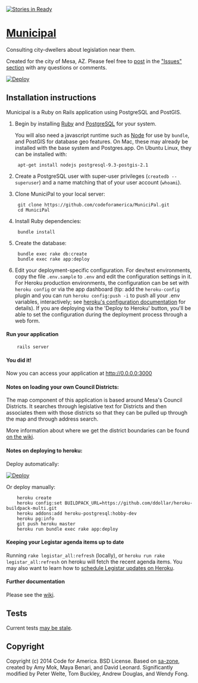 [![Stories in Ready](https://badge.waffle.io/codeforamerica/municipal.png?label=ready&title=Ready)](https://waffle.io/codeforamerica/municipal)

# [Municipal](https://github.com/codeforamerica/MuniciPal)

Consulting city-dwellers about legislation near them.

Created for the city of Mesa, AZ. Please feel free to [post](https://github.com/codeforamerica/MuniciPal/issues/new) in the ["Issues" section](https://github.com/codeforamerica/MuniciPal/issues) with any questions or comments.

[![Deploy](https://www.herokucdn.com/deploy/button.png)](https://heroku.com/deploy)

## Installation instructions

Municipal is a Ruby on Rails application using PostgreSQL and PostGIS.

1. Begin by installing [Ruby](https://github.com/codeforamerica/howto/blob/master/Ruby.md) and [PostgreSQL](https://github.com/codeforamerica/howto/blob/master/PostgreSQL.md) for your system.

    You will also need a javascript runtime such as [Node](https://github.com/codeforamerica/howto/blob/master/Node.js.md) for use by `bundle`, and PostGIS for database geo features. On Mac, these may already be installed with the base system and Postgres.app. On Ubuntu Linux, they can be installed with:

        apt-get install nodejs postgresql-9.3-postgis-2.1

2. Create a PostgreSQL user with super-user privileges (`createdb --superuser`) and a name matching that of your user account (`whoami`).

3. Clone MuniciPal to your local server:

        git clone https://github.com/codeforamerica/MuniciPal.git
        cd MuniciPal

4. Install Ruby dependencies:

        bundle install

5. Create the database:

        bundle exec rake db:create
        bundle exec rake app:deploy

6. Edit your deployment-specific configuration. For dev/test environments, copy the file `.env.sample` to `.env` and edit the configuration settings in it. For Heroku production environments, the configuration can be set with `heroku config` or via the app dashboard (tip: add the `heroku-config` plugin and you can run `heroku config:push -i` to push all your .env variables, interactively; see [heroku's configuration documentation](https://devcenter.heroku.com/articles/config-vars) for details). If you are deploying via the 'Deploy to Heroku' button, you'll be able to set the configuration during the deployment process through a web form. 

#### Run your application

        rails server

#### You did it!

Now you can access your application at http://0.0.0.0:3000

#### Notes on loading your own Council Districts:

The map component of this application is based around Mesa's Council Districts. It searches through legislative text for Districts and then associates them with those districts so that they can be pulled up through the map and through address search.

More information about where we get the district boundaries can be found [on the wiki](https://github.com/codeforamerica/MuniciPal/wiki/Getting-Council-Data).

#### Notes on deploying to heroku:

Deploy automatically:

[![Deploy](https://www.herokucdn.com/deploy/button.png)](https://heroku.com/deploy)

Or deploy manually:

        heroku create
        heroku config:set BUILDPACK_URL=https://github.com/ddollar/heroku-buildpack-multi.git
        heroku addons:add heroku-postgresql:hobby-dev
        heroku pg:info
        git push heroku master
        heroku run bundle exec rake app:deploy

#### Keeping your Legistar agenda items up to date

Running `rake legistar_all:refresh` (locally), or `heroku run rake legistar_all:refresh` on heroku will fetch the recent agenda items. You may also want to learn how to [schedule Legistar updates on Heroku](https://github.com/codeforamerica/MuniciPal/wiki/Scheduling-Legistar-Updates-on-Heroku).

#### Further documentation

Please see the [wiki](https://github.com/codeforamerica/MuniciPal/wiki).

## Tests

Current tests [may be stale](https://github.com/codeforamerica/MuniciPal/issues/110).

## Copyright

Copyright (c) 2014 Code for America. BSD License.
Based on [sa-zone](https://github.com/codeforamerica/sa-zone), created by Amy Mok, Maya Benari, and David Leonard.
Significantly modified by Peter Welte, Tom Buckley, Andrew Douglas, and Wendy Fong.
